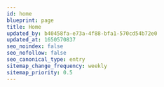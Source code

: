 ```yaml
---
id: home
blueprint: page
title: Home
updated_by: b40458fa-e73a-4f88-bfa1-570cd54b72e0
updated_at: 1650570837
seo_noindex: false
seo_nofollow: false
seo_canonical_type: entry
sitemap_change_frequency: weekly
sitemap_priority: 0.5
---
```

